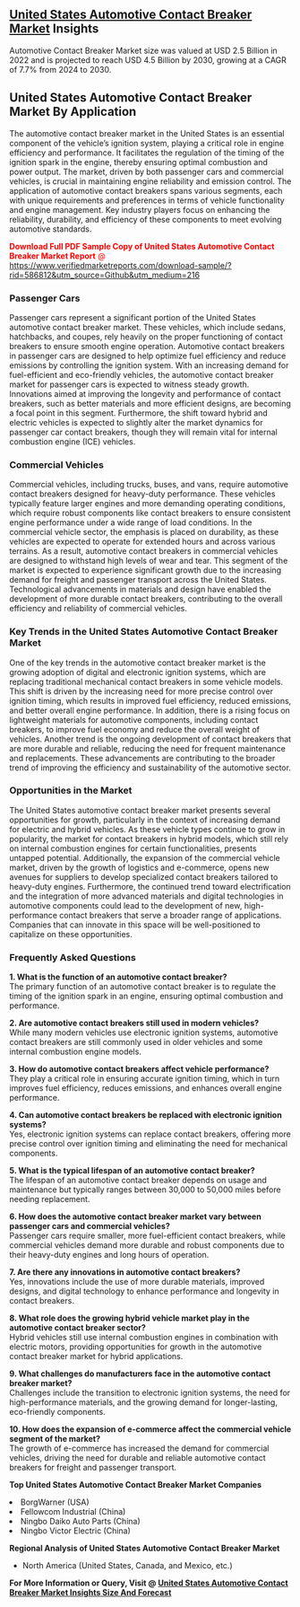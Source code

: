 <h2><a href="https://www.verifiedmarketreports.com/download-sample/?rid=586812&amp;utm_source=Github&amp;utm_medium=216" target="_blank">United States Automotive Contact Breaker Market</a> Insights</h2><p>Automotive Contact Breaker Market size was valued at USD 2.5 Billion in 2022 and is projected to reach USD 4.5 Billion by 2030, growing at a CAGR of 7.7% from 2024 to 2030.</p><p><h2>United States Automotive Contact Breaker Market By Application</h2><p>The automotive contact breaker market in the United States is an essential component of the vehicle’s ignition system, playing a critical role in engine efficiency and performance. It facilitates the regulation of the timing of the ignition spark in the engine, thereby ensuring optimal combustion and power output. The market, driven by both passenger cars and commercial vehicles, is crucial in maintaining engine reliability and emission control. The application of automotive contact breakers spans various segments, each with unique requirements and preferences in terms of vehicle functionality and engine management. Key industry players focus on enhancing the reliability, durability, and efficiency of these components to meet evolving automotive standards.</p><p><p><span class=""><span style="color: #ff0000;"><strong>Download Full PDF Sample Copy of United States Automotive Contact Breaker Market Report</strong> @ </span><a href="https://www.verifiedmarketreports.com/download-sample/?rid=586812&amp;utm_source=Github&amp;utm_medium=216" target="_blank">https://www.verifiedmarketreports.com/download-sample/?rid=586812&amp;utm_source=Github&amp;utm_medium=216</a></span></p></p><h3>Passenger Cars</h3><p>Passenger cars represent a significant portion of the United States automotive contact breaker market. These vehicles, which include sedans, hatchbacks, and coupes, rely heavily on the proper functioning of contact breakers to ensure smooth engine operation. Automotive contact breakers in passenger cars are designed to help optimize fuel efficiency and reduce emissions by controlling the ignition system. With an increasing demand for fuel-efficient and eco-friendly vehicles, the automotive contact breaker market for passenger cars is expected to witness steady growth. Innovations aimed at improving the longevity and performance of contact breakers, such as better materials and more efficient designs, are becoming a focal point in this segment. Furthermore, the shift toward hybrid and electric vehicles is expected to slightly alter the market dynamics for passenger car contact breakers, though they will remain vital for internal combustion engine (ICE) vehicles.</p><h3>Commercial Vehicles</h3><p>Commercial vehicles, including trucks, buses, and vans, require automotive contact breakers designed for heavy-duty performance. These vehicles typically feature larger engines and more demanding operating conditions, which require robust components like contact breakers to ensure consistent engine performance under a wide range of load conditions. In the commercial vehicle sector, the emphasis is placed on durability, as these vehicles are expected to operate for extended hours and across various terrains. As a result, automotive contact breakers in commercial vehicles are designed to withstand high levels of wear and tear. This segment of the market is expected to experience significant growth due to the increasing demand for freight and passenger transport across the United States. Technological advancements in materials and design have enabled the development of more durable contact breakers, contributing to the overall efficiency and reliability of commercial vehicles.</p><h3>Key Trends in the United States Automotive Contact Breaker Market</h3><p>One of the key trends in the automotive contact breaker market is the growing adoption of digital and electronic ignition systems, which are replacing traditional mechanical contact breakers in some vehicle models. This shift is driven by the increasing need for more precise control over ignition timing, which results in improved fuel efficiency, reduced emissions, and better overall engine performance. In addition, there is a rising focus on lightweight materials for automotive components, including contact breakers, to improve fuel economy and reduce the overall weight of vehicles. Another trend is the ongoing development of contact breakers that are more durable and reliable, reducing the need for frequent maintenance and replacements. These advancements are contributing to the broader trend of improving the efficiency and sustainability of the automotive sector.</p><h3>Opportunities in the Market</h3><p>The United States automotive contact breaker market presents several opportunities for growth, particularly in the context of increasing demand for electric and hybrid vehicles. As these vehicle types continue to grow in popularity, the market for contact breakers in hybrid models, which still rely on internal combustion engines for certain functionalities, presents untapped potential. Additionally, the expansion of the commercial vehicle market, driven by the growth of logistics and e-commerce, opens new avenues for suppliers to develop specialized contact breakers tailored to heavy-duty engines. Furthermore, the continued trend toward electrification and the integration of more advanced materials and digital technologies in automotive components could lead to the development of new, high-performance contact breakers that serve a broader range of applications. Companies that can innovate in this space will be well-positioned to capitalize on these opportunities.</p><h3>Frequently Asked Questions</h3><p><strong>1. What is the function of an automotive contact breaker?</strong><br>The primary function of an automotive contact breaker is to regulate the timing of the ignition spark in an engine, ensuring optimal combustion and performance.</p><p><strong>2. Are automotive contact breakers still used in modern vehicles?</strong><br>While many modern vehicles use electronic ignition systems, automotive contact breakers are still commonly used in older vehicles and some internal combustion engine models.</p><p><strong>3. How do automotive contact breakers affect vehicle performance?</strong><br>They play a critical role in ensuring accurate ignition timing, which in turn improves fuel efficiency, reduces emissions, and enhances overall engine performance.</p><p><strong>4. Can automotive contact breakers be replaced with electronic ignition systems?</strong><br>Yes, electronic ignition systems can replace contact breakers, offering more precise control over ignition timing and eliminating the need for mechanical components.</p><p><strong>5. What is the typical lifespan of an automotive contact breaker?</strong><br>The lifespan of an automotive contact breaker depends on usage and maintenance but typically ranges between 30,000 to 50,000 miles before needing replacement.</p><p><strong>6. How does the automotive contact breaker market vary between passenger cars and commercial vehicles?</strong><br>Passenger cars require smaller, more fuel-efficient contact breakers, while commercial vehicles demand more durable and robust components due to their heavy-duty engines and long hours of operation.</p><p><strong>7. Are there any innovations in automotive contact breakers?</strong><br>Yes, innovations include the use of more durable materials, improved designs, and digital technology to enhance performance and longevity in contact breakers.</p><p><strong>8. What role does the growing hybrid vehicle market play in the automotive contact breaker sector?</strong><br>Hybrid vehicles still use internal combustion engines in combination with electric motors, providing opportunities for growth in the automotive contact breaker market for hybrid applications.</p><p><strong>9. What challenges do manufacturers face in the automotive contact breaker market?</strong><br>Challenges include the transition to electronic ignition systems, the need for high-performance materials, and the growing demand for longer-lasting, eco-friendly components.</p><p><strong>10. How does the expansion of e-commerce affect the commercial vehicle segment of the market?</strong><br>The growth of e-commerce has increased the demand for commercial vehicles, driving the need for durable and reliable automotive contact breakers for freight and passenger transport.</p></p><p><strong>Top United States Automotive Contact Breaker Market Companies</strong></p><div data-test-id=""><p><li>BorgWarner (USA)</li><li> Fellowcom Industrial (China)</li><li> Ningbo Daiko Auto Parts (China)</li><li> Ningbo Victor Electric (China)</li></p><div><strong>Regional Analysis of&nbsp;United States Automotive Contact Breaker Market</strong></div><ul><li dir="ltr"><p dir="ltr">North America&nbsp;(United States, Canada, and Mexico, etc.)</p></li></ul><p><strong>For More Information or Query, Visit @&nbsp;</strong><strong><a href="https://www.verifiedmarketreports.com/product/automotive-contact-breaker-market/?utm_source=Github&amp;utm_medium=216" target="_blank">United States Automotive Contact Breaker Market Insights Size And Forecast</a></strong></p></div>
